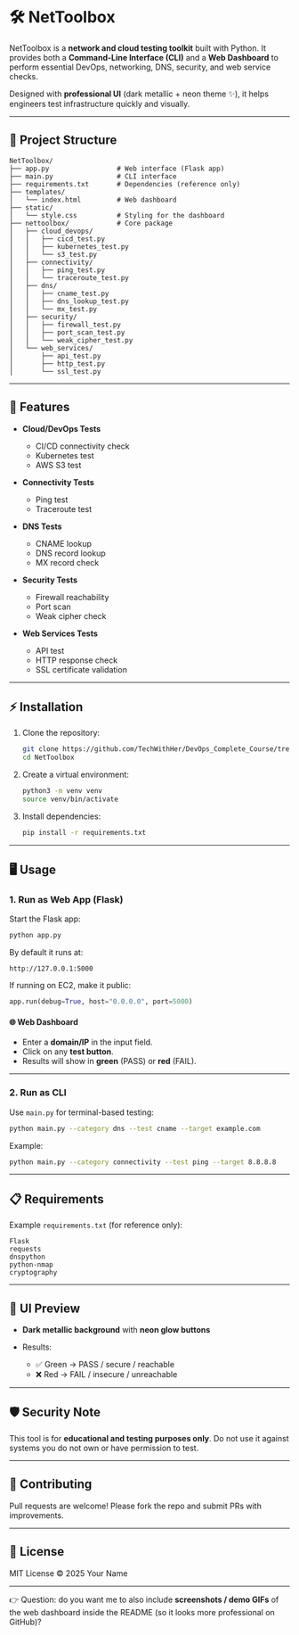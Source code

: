 # 🛠️ NetToolbox

NetToolbox is a **network and cloud testing toolkit** built with Python.
It provides both a **Command-Line Interface (CLI)** and a **Web Dashboard** to perform essential DevOps, networking, DNS, security, and web service checks.

Designed with **professional UI** (dark metallic + neon theme ✨), it helps engineers test infrastructure quickly and visually.

---

## 📂 Project Structure

```
NetToolbox/
├── app.py                 # Web interface (Flask app)
├── main.py                # CLI interface
├── requirements.txt       # Dependencies (reference only)
├── templates/
│   └── index.html         # Web dashboard
├── static/
│   └── style.css          # Styling for the dashboard
├── nettoolbox/            # Core package
│   ├── cloud_devops/
│   │   ├── cicd_test.py
│   │   ├── kubernetes_test.py
│   │   └── s3_test.py
│   ├── connectivity/
│   │   ├── ping_test.py
│   │   └── traceroute_test.py
│   ├── dns/
│   │   ├── cname_test.py
│   │   ├── dns_lookup_test.py
│   │   └── mx_test.py
│   ├── security/
│   │   ├── firewall_test.py
│   │   ├── port_scan_test.py
│   │   └── weak_cipher_test.py
│   └── web_services/
│       ├── api_test.py
│       ├── http_test.py
│       └── ssl_test.py
```

---

## 🚀 Features

* **Cloud/DevOps Tests**

  * CI/CD connectivity check
  * Kubernetes test
  * AWS S3 test

* **Connectivity Tests**

  * Ping test
  * Traceroute test

* **DNS Tests**

  * CNAME lookup
  * DNS record lookup
  * MX record check

* **Security Tests**

  * Firewall reachability
  * Port scan
  * Weak cipher check

* **Web Services Tests**

  * API test
  * HTTP response check
  * SSL certificate validation

---

## ⚡ Installation

1. Clone the repository:

   ```bash
   git clone https://github.com/TechWithHer/DevOps_Complete_Course/tree/main/Week1_Networking/Project_NetToolBox
   cd NetToolbox
   ```

2. Create a virtual environment:

   ```bash
   python3 -m venv venv
   source venv/bin/activate
   ```

3. Install dependencies:

   ```bash
   pip install -r requirements.txt
   ```

---

## 🖥️ Usage

### 1. Run as Web App (Flask)

Start the Flask app:

```bash
python app.py
```

By default it runs at:

```
http://127.0.0.1:5000
```

If running on EC2, make it public:

```python
app.run(debug=True, host="0.0.0.0", port=5000)
```

#### 🌐 Web Dashboard

* Enter a **domain/IP** in the input field.
* Click on any **test button**.
* Results will show in **green** (PASS) or **red** (FAIL).

---

### 2. Run as CLI

Use `main.py` for terminal-based testing:

```bash
python main.py --category dns --test cname --target example.com
```

Example:

```bash
python main.py --category connectivity --test ping --target 8.8.8.8
```

---

## 📋 Requirements

Example `requirements.txt` (for reference only):

```
Flask
requests
dnspython
python-nmap
cryptography
```

---

## 🎨 UI Preview

* **Dark metallic background** with **neon glow buttons**
* Results:

  * ✅ Green → PASS / secure / reachable
  * ❌ Red → FAIL / insecure / unreachable

---

## 🛡️ Security Note

This tool is for **educational and testing purposes only**.
Do not use it against systems you do not own or have permission to test.

---

## 🤝 Contributing

Pull requests are welcome! Please fork the repo and submit PRs with improvements.

---

## 📜 License

MIT License © 2025 Your Name

---

👉 Question: do you want me to also include **screenshots / demo GIFs** of the web dashboard inside the README (so it looks more professional on GitHub)?
